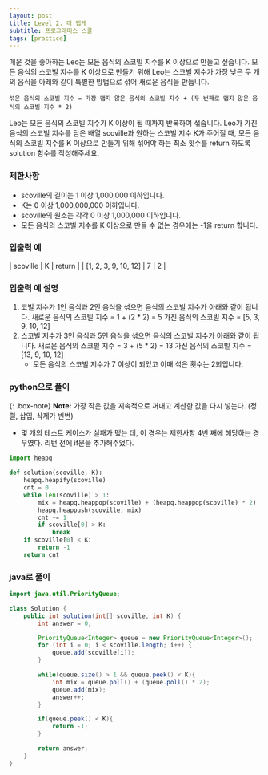 ```yaml
---
layout: post
title: Level 2. 더 맵게
subtitle: 프로그래머스 스쿨
tags: [practice]
---
```


매운 것을 좋아하는 Leo는 모든 음식의 스코빌 지수를 K 이상으로 만들고 싶습니다. 모든 음식의 스코빌 지수를 K 이상으로 만들기 위해 Leo는 스코빌 지수가 가장 낮은 두 개의 음식을 아래와 같이 특별한 방법으로 섞어 새로운 음식을 만듭니다.

`섞은 음식의 스코빌 지수 = 가장 맵지 않은 음식의 스코빌 지수 + (두 번째로 맵지 않은 음식의 스코빌 지수 * 2)`

Leo는 모든 음식의 스코빌 지수가 K 이상이 될 때까지 반복하여 섞습니다.
Leo가 가진 음식의 스코빌 지수를 담은 배열 scoville과 원하는 스코빌 지수 K가 주어질 때, 모든 음식의 스코빌 지수를 K 이상으로 만들기 위해 섞어야 하는 최소 횟수를 return 하도록 solution 함수를 작성해주세요.

### 제한사항
* scoville의 길이는 1 이상 1,000,000 이하입니다.
* K는 0 이상 1,000,000,000 이하입니다.
* scoville의 원소는 각각 0 이상 1,000,000 이하입니다.
* 모든 음식의 스코빌 지수를 K 이상으로 만들 수 없는 경우에는 -1을 return 합니다.

### 입출력 예

| scoville | K | return |
| [1, 2, 3, 9, 10, 12] | 7 | 2 |

### 입출력 예 설명
1. 코빌 지수가 1인 음식과 2인 음식을 섞으면 음식의 스코빌 지수가 아래와 같이 됩니다.
새로운 음식의 스코빌 지수 = 1 + (2 * 2) = 5
가진 음식의 스코빌 지수 = [5, 3, 9, 10, 12]
2. 스코빌 지수가 3인 음식과 5인 음식을 섞으면 음식의 스코빌 지수가 아래와 같이 됩니다.
새로운 음식의 스코빌 지수 = 3 + (5 * 2) = 13
가진 음식의 스코빌 지수 = [13, 9, 10, 12]
    * 모든 음식의 스코빌 지수가 7 이상이 되었고 이때 섞은 횟수는 2회입니다.

### python으로 풀이

{: .box-note}
**Note:** 가장 작은 값을 지속적으로 꺼내고 계산한 값을 다시 넣는다. (정렬, 삽입, 삭제가 빈번)
* 몇 개의 테스트 케이스가 실패가 떴는 데, 이 경우는 제한사항 4번 째에 해당하는 경우였다. 리턴 전에 if문을 추가해주었다.

```python
import heapq

def solution(scoville, K):
    heapq.heapify(scoville)
    cnt = 0
    while len(scoville) > 1:
        mix = heapq.heappop(scoville) + (heapq.heappop(scoville) * 2)
        heapq.heappush(scoville, mix)
        cnt += 1
        if scoville[0] > K:
            break
    if scoville[0] < K:
        return -1
    return cnt
```

### java로 풀이

```java
import java.util.PriorityQueue;

class Solution {
    public int solution(int[] scoville, int K) {
        int answer = 0;

        PriorityQueue<Integer> queue = new PriorityQueue<Integer>();
        for (int i = 0; i < scoville.length; i++) {
            queue.add(scoville[i]);
        }

        while(queue.size() > 1 && queue.peek() < K){
            int mix = queue.poll() + (queue.poll() * 2);
            queue.add(mix);
            answer++;
        }

        if(queue.peek() < K){
            return -1;
        }

        return answer;
    }
}
```